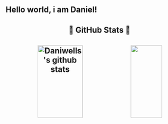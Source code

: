 ## Hello world, i am Daniel!

<!--
**daniwells/daniwells** is a ✨ _special_ ✨ repository because its `README.md` (this file) appears on your GitHub profile.

Here are some ideas to get you started:

- 🔭 I’m currently working on ...
- 🌱 I’m currently learning ...
- 👯 I’m looking to collaborate on ...
- 🤔 I’m looking for help with ...
- 💬 Ask me about ...
- 📫 How to reach me: ...
- 😄 Pronouns: ...
- ⚡ Fun fact: ...
-->

<div align="center">
 <h2>📓 GitHub Stats 📓<h2>
  <a href="https://github.com/daniwells"><img width="49%" height="195px" src="https://github-readme-stats.vercel.app/api?username=daniwells&theme=synthwave&show_icons=true&" alt="Daniwells's github stats"/></a>
  <a href="https://github.com/daniwells"><img width="41%" height="195px" src="https://github-readme-stats.vercel.app/api/top-langs/?username=daniwells&theme=synthwave"/></a>
</div>
